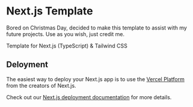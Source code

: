 # Next.js Template

Bored on Christmas Day, decided to make this template to assist with my future
projects. Use as you wish, just credit me.

Template for Next.js (TypeScript) & Tailwind CSS

## Deloyment

The easiest way to deploy your Next.js app is to use the
[Vercel Platform](https://vercel.com/new?utm_medium=default-template&filter=next.js&utm_source=create-next-app&utm_campaign=create-next-app-readme)
from the creators of Next.js.

Check out our
[Next.js deployment documentation](https://nextjs.org/docs/deployment) for more
details.
